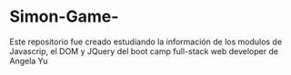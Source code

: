 # Simon-Game-
Este repositorio fue creado estudiando la información de los modulos de Javascrip, el DOM y JQuery del boot camp full-stack web developer de Angela Yu
